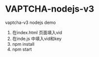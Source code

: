 # VAPTCHA-nodejs-v3
vaptcha-v3 nodejs demo

1. 在index.html 页面填入vid
2. 在inde.js 中填入vid和key
3. npm install
4. npm start
